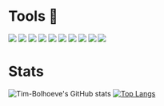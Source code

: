 # Tools 🔨
![](https://img.shields.io/badge/Windows-informational?style=flat&logo=Windows&logoColor=white&color=0078D6)
![](https://img.shields.io/badge/Django-informational?style=flat&logo=Django&logoColor=white&color=092E20)
![](https://img.shields.io/badge/Python-informational?style=flat&logo=Python&logoColor=white&color=3776AB)
![](https://img.shields.io/badge/Javascript-informational?style=flat&logo=JavaScript&logoColor=white&color=F7DF1E)
![](https://img.shields.io/badge/HTML-informational?style=flat&logo=HTML5&logoColor=white&color=E34F26)
![](https://img.shields.io/badge/CSS/Bootstrap-informational?style=flat&logo=Bootstrap&logoColor=white&color=7952B3)
![](https://img.shields.io/badge/CSS/SQLite-informational?style=flat&logo=SQLite&logoColor=white&color=003B57)
![](https://img.shields.io/badge/Batch-informational?style=flat&logo=PowerShell&logoColor=white&color=FF0000)
![](https://img.shields.io/badge/Git-informational?style=flat&logo=Git&logoColor=white&color=F05032)
![](https://img.shields.io/badge/Heroku-informational?style=flat&logo=Heroku&logoColor=white&color=430098)


# Stats
![Tim-Bolhoeve's GitHub stats](https://github-readme-stats.vercel.app/api?username=Tim-Bolhoeve&show_icons=true&theme=radical)
[![Top Langs](https://github-readme-stats.vercel.app/api/top-langs/?username=TimBolhoeve-DBG&layout=compact&theme=radical)](https://github.com/TimBolhoeve-DBG/bestelapp)
